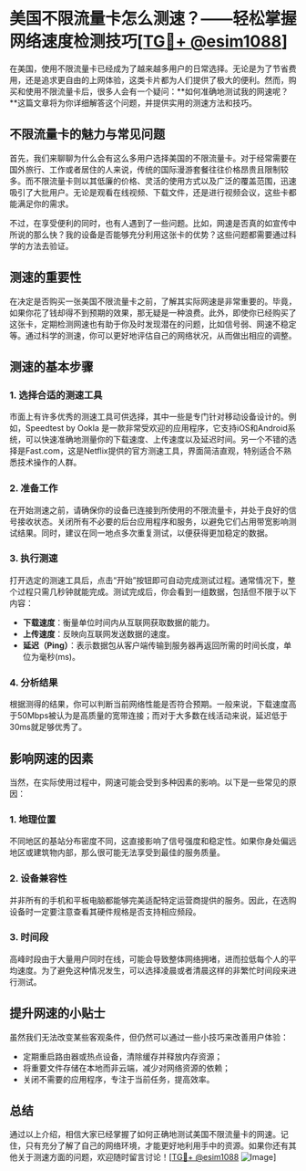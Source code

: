 # 美国不限流量卡怎么测速？——轻松掌握网络速度检测技巧[[TG💪+ @esim1088](https://t.me/s/esim1088)]

在美国，使用不限流量卡已经成为了越来越多用户的日常选择。无论是为了节省费用，还是追求更自由的上网体验，这类卡片都为人们提供了极大的便利。然而，购买和使用不限流量卡后，很多人会有一个疑问：**如何准确地测试我的网速呢？**这篇文章将为你详细解答这个问题，并提供实用的测速方法和技巧。

## 不限流量卡的魅力与常见问题

首先，我们来聊聊为什么会有这么多用户选择美国的不限流量卡。对于经常需要在国外旅行、工作或者居住的人来说，传统的国际漫游套餐往往价格昂贵且限制较多。而不限流量卡则以其低廉的价格、灵活的使用方式以及广泛的覆盖范围，迅速吸引了大批用户。无论是观看在线视频、下载文件，还是进行视频会议，这些卡都能满足你的需求。

不过，在享受便利的同时，也有人遇到了一些问题。比如，网速是否真的如宣传中所说的那么快？我的设备是否能够充分利用这张卡的优势？这些问题都需要通过科学的方法去验证。

## 测速的重要性

在决定是否购买一张美国不限流量卡之前，了解其实际网速是非常重要的。毕竟，如果你花了钱却得不到预期的效果，那无疑是一种浪费。此外，即使你已经购买了这张卡，定期检测网速也有助于你及时发现潜在的问题，比如信号弱、网速不稳定等。通过科学的测速，你可以更好地评估自己的网络状况，从而做出相应的调整。

## 测速的基本步骤

### 1. 选择合适的测速工具

市面上有许多优秀的测速工具可供选择，其中一些是专门针对移动设备设计的。例如，Speedtest by Ookla 是一款非常受欢迎的应用程序，它支持iOS和Android系统，可以快速准确地测量你的下载速度、上传速度以及延迟时间。另一个不错的选择是Fast.com，这是Netflix提供的官方测速工具，界面简洁直观，特别适合不熟悉技术操作的人群。

### 2. 准备工作

在开始测速之前，请确保你的设备已连接到所使用的不限流量卡，并处于良好的信号接收状态。关闭所有不必要的后台应用程序和服务，以避免它们占用带宽影响测试结果。同时，建议在同一地点多次重复测试，以便获得更加稳定的数据。

### 3. 执行测速

打开选定的测速工具后，点击“开始”按钮即可自动完成测试过程。通常情况下，整个过程只需几秒钟就能完成。测试完成后，你会看到一组数据，包括但不限于以下内容：
- **下载速度**：衡量单位时间内从互联网获取数据的能力。
- **上传速度**：反映向互联网发送数据的速度。
- **延迟（Ping）**：表示数据包从客户端传输到服务器再返回所需的时间长度，单位为毫秒(ms)。

### 4. 分析结果

根据测得的结果，你可以判断当前网络性能是否符合预期。一般来说，下载速度高于50Mbps被认为是高质量的宽带连接；而对于大多数在线活动来说，延迟低于30ms就足够优秀了。

## 影响网速的因素

当然，在实际使用过程中，网速可能会受到多种因素的影响。以下是一些常见的原因：

### 1. 地理位置

不同地区的基站分布密度不同，这直接影响了信号强度和稳定性。如果你身处偏远地区或建筑物内部，那么很可能无法享受到最佳的服务质量。

### 2. 设备兼容性

并非所有的手机和平板电脑都能够完美适配特定运营商提供的服务。因此，在选购设备时一定要注意查看其硬件规格是否支持相应频段。

### 3. 时间段

高峰时段由于大量用户同时在线，可能会导致整体网络拥堵，进而拉低每个人的平均速度。为了避免这种情况发生，可以选择凌晨或者清晨这样的非繁忙时间段来进行测试。

## 提升网速的小贴士

虽然我们无法改变某些客观条件，但仍然可以通过一些小技巧来改善用户体验：

- 定期重启路由器或热点设备，清除缓存并释放内存资源；
- 将重要文件存储在本地而非云端，减少对网络资源的依赖；
- 关闭不需要的应用程序，专注于当前任务，提高效率。

## 总结

通过以上介绍，相信大家已经掌握了如何正确地测试美国不限流量卡的网速。记住，只有充分了解了自己的网络环境，才能更好地利用手中的资源。如果你还有其他关于测速方面的问题，欢迎随时留言讨论！[[TG💪+ @esim1088](https://t.me/s/esim1088) ![Image](https://i.postimg.cc/4NQfJmqS/Snipaste-2025-05-13-00-14-12.png)]
